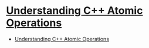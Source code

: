 # [Understanding C++ Atomic Operations](https://sdjournal.org/understanding-c-atomic-operations/)

- [Understanding C++ Atomic Operations](#understanding-c-atomic-operations)
